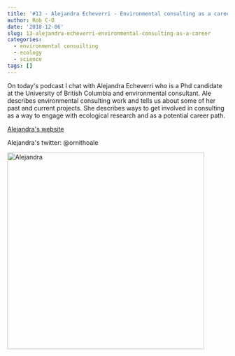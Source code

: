 ```yaml
---
title: '#13 - Alejandra Echeverri - Environmental consulting as a career'
author: Rob C-O
date: '2018-12-06'
slug: 13-alejandra-echeverri-environmental-consulting-as-a-career
categories:
  - environmental consuilting
  - ecology
  - science
tags: []
---
```


On today's podcast I chat with Alejandra Echeverri who is a Phd candidate at the University of British Columbia and environmental consultant.  Ale describes environmental consulting work and tells us about some of her past and current projects.  She describes ways to get involved in consulting as a way to engage with ecological research and as a potential career path.
 
[Alejandra's website](https://alejandraecheverriochoa.wordpress.com/)

Alejandra's twitter: @ornithoale

<img src="/post/2018-12-06-13-alejandra-echeverri-environmental-consulting-as-a-career_files/img_9778.jpg" alt="Alejandra" width="450px"/>


